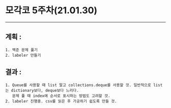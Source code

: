 # 모각코 5주차(21.01.30)
***
## 계획 : 
    1. 백준 문제 풀기
    2. labeler 만들기
## 결과 :
    1. Queue를 사용할 때 list 말고 collections.deque를 사용할 것. 일반적으로 list는 dictionary보다, deque보다 느리다.
       문제 풀 때 index에 순서로 표시하는 방법도 고려할 것.
    2. labeler 진행중. csv를 읽은 후 가공하기 쉽도록 만들 것.
